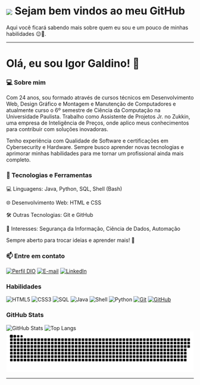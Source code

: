 <h1>
    <a href="https://github.com/galdino013">
     <img align="center" width="60px" src="https://cdn4.iconfinder.com/data/icons/social-media-logos-6/512/71-github-512.png"></a>
    <span> Sejam bem vindos ao meu GitHub</span>
</h1>

Aqui você ficará sabendo mais sobre quem eu sou e um pouco de minhas habilidades 😉🚀.

---

# Olá, eu sou Igor Galdino! 👋

### 💻 Sobre mim

Com 24 anos, sou formado através de cursos técnicos em Desenvolvimento Web, Design Gráfico e Montagem e Manutenção de Computadores e atualmente curso o 6º semestre de Ciência da Computação na Universidade Paulista. Trabalho como Assistente de Projetos Jr. no Zukkin, uma empresa de Inteligência de Preços, onde aplico meus conhecimentos para contribuir com soluções inovadoras.

Tenho experiência com Qualidade de Software e certificações em Cybersecurity e Hardware. Sempre busco aprender novas tecnologias e aprimorar minhas habilidades para me tornar um profissional ainda mais completo.

### 🚀 Tecnologias e Ferramentas

💻 Linguagens: Java, Python, SQL, Shell (Bash)

🌐 Desenvolvimento Web: HTML e CSS

🛠 Outras Tecnologias: Git e GitHub

🔎 Interesses: Segurança da Informação, Ciência de Dados, Automação

Sempre aberto para trocar ideias e aprender mais! 🚀

### 📫 Entre em contato

[![Perfil DIO](https://img.shields.io/badge/-Meu%20Perfil%20na%20DIO-30A3DC?style=for-the-badge)](https://dio.me/users/galdinoigor013)
[![E-mail](https://img.shields.io/badge/-Email-000?style=for-the-badge&logo=microsoft-outlook&logoColor=E94D5F)](mailto:galdinoigor013@gmail.com)
[![LinkedIn](https://img.shields.io/badge/-LinkedIn-000?style=for-the-badge&logo=linkedin&logoColor=30A3DC)](https://linkedin.com/in/igor-galdino013)

### Habilidades

![HTML5](https://img.shields.io/badge/HTML-000?style=for-the-badge&logo=html5&logoColor=30A3DC)
![CSS3](https://img.shields.io/badge/CSS3-000?style=for-the-badge&logo=css3&logoColor=E94D5F)
![SQL](https://img.shields.io/badge/SQL-000?style=for-the-badge&logo=mysql&logoColor=4479A1)
![Java](https://img.shields.io/badge/Java-ED8B00?style=for-the-badge&logo=java&logoColor=black)
![Shell](https://img.shields.io/badge/Shell-121011?style=for-the-badge&logo=gnu-bash&logoColor=black)
![Python](https://img.shields.io/badge/Python-000?style=for-the-badge&logo=python&logoColor=3776AB)
[![Git](https://img.shields.io/badge/Git-000?style=for-the-badge&logo=git&logoColor=E94D5F)](https://git-scm.com/doc)
[![GitHub](https://img.shields.io/badge/GitHub-000?style=for-the-badge&logo=github&logoColor=30A3DC)](https://docs.github.com/)

### GitHub Stats

![GitHub Stats](https://github-readme-stats.vercel.app/api?username=galdino013&theme=transparent&bg_color=000&border_color=30A3DC&show_icons=true&icon_color=30A3DC&title_color=E94D5F&text_color=FFF)
![Top Langs](https://github-readme-stats-git-masterrstaa-rickstaa.vercel.app/api/top-langs/?username=galdino013&layout=compact&bg_color=000&border_color=30A3DC&title_color=E94D5F&text_color=FFF)
![Snake animation](https://github.com/galdino013/galdino013/blob/main/.github/workflows/github-user-contribution.svg)

---
